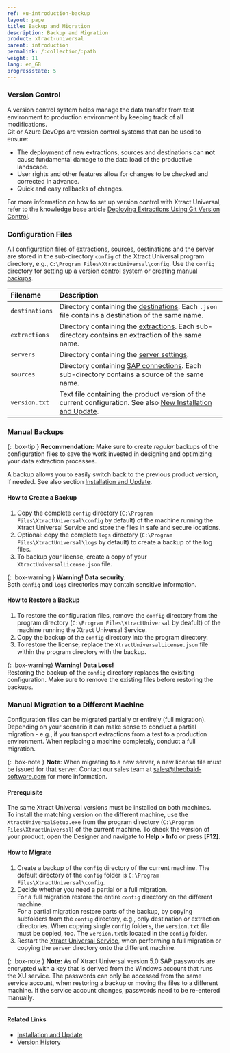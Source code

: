 ```yaml
---
ref: xu-introduction-backup
layout: page
title: Backup and Migration
description: Backup and Migration
product: xtract-universal
parent: introduction
permalink: /:collection/:path
weight: 11
lang: en_GB
progressstate: 5
---
```


<!-- TOOD Better structure needed for explaining versions, backward compatibility, etc. -->

### Version Control

A version control system helps manage the data transfer from test environment to production environment by keeping track of all modifications. <br>
Git or Azure DevOps are version control systems that can be used to ensure:
- The deployment of new extractions, sources and destinations can **not** cause fundamental damage to the data load of the productive landscape.
- User rights and other features allow for changes to be checked and corrected in advance.
- Quick and easy rollbacks of changes.

For more information on how to set up version control with Xtract Universal, refer to the knowledge base article [Deploying Extractions Using Git Version Control](https://kb.theobald-software.com/xtract-universal/deploying-extractions-using-Git-version-control).

### Configuration Files
All configuration files of extractions, sources, destinations and the server are stored in the sub-directory `config` of the Xtract Universal program directory, e.g., `C:\Program Files\XtractUniversal\config`.
Use the `config` directory for setting up a [version control](#version-control) system or creating [manual backups](#manual-backups).

|Filename      | Description                                                                                                                                                  |
|:-------------|:-------------------------------------------------------------------------------------------------------------------------------------------------------------|
|`destinations`|Directory containing the [destinations](../destinations). Each `.json` file contains a destination of the same name.                                       |
|`extractions` |Directory containing the [extractions](../getting-started/define-a-table-extraction). Each sub-directory contains an extraction of the same name.          |
|`servers`      |Directory containing the [server settings](../server/server-settings).                                                                                        |
|`sources`     |Directory containing [SAP connections](../introduction/sap-connection). Each sub-directory contains a source of the same name.                                              |
|`version.txt` |Text file containing the product version of the current configuration. See also [New Installation and Update](../introduction/installation-and-update#new-installation-and-update).|

### Manual Backups

{: .box-tip }
**Recommendation:** Make sure to create *regular* backups of the configuration files to save the work invested in designing and optimizing your data extraction processes.

A backup allows you to easily switch back to the previous product version, if needed. See also section [Installation and Update](../introduction/installation-and-update).

#### How to Create a Backup
1. Copy the complete `config` directory (`C:\Program Files\XtractUniversal\config` by default) of the machine running the Xtract Universal Service and store the files in safe and secure locations.
2. Optional: copy the complete `logs` directory (`C:\Program Files\XtractUniversal\logs` by default) to create a backup of the log files. 
3. To backup your license, create a copy of your `XtractUniversalLicense.json` file.

{: .box-warning }
**Warning! Data security**. <br>
Both `config` and `logs` directories may contain sensitive information.

#### How to Restore a Backup

1. To restore the configuration files, remove the `config` directory from the program directory (`C:\Program Files\XtractUniversal` by deafult) of the machine running the Xtract Universal Service.
2. Copy the backup of the `config` directory into the program directory.
3. To restore the license, replace the `XtractUniversalLicense.json` file within the program directory with the backup.

{: .box-warning}
**Warning! Data Loss!** <br>
Restoring the backup of the `config` directory replaces the exisiting configuration. Make sure to remove the existing files before restoring the backups.

### Manual Migration to a Different Machine
Configuration files can be migrated partially or entirely (full migration).<br>
Depending on your scenario it can make sense to conduct a partial migration - e.g., if you transport extractions from a test to a production environment.
When replacing a machine completely, conduct a full migration.

{: .box-note }
**Note**: When migrating to a new server, a new license file must be issued for that server.
Contact our sales team at [sales@theobald-software.com](mailto:sales@theobald-software.com) for more information.

#### Prerequisite 
The same Xtract Universal versions must be installed on both machines.<br>
To install the matching version on the different machine, use the `XtractUniversalSetup.exe` from the program directory (`C:\Program Files\XtractUniversal`) of the current machine.
To check the version of your product, open the Designer and navigate to **Help > Info** or press **[F12]**.

#### How to Migrate
1. Create a backup of the `config` directory of the current machine. The default directory of the `config` folder is `C:\Program Files\XtractUniversal\config`.
2. Decide whether you need a partial or a full migration. <br> 
For a full migration restore the entire `config` directory on the different machine.<br>
For a partial migration restore parts of the backup, by copying subfolders from the `config` directory, e.g., only destination or extraction directories.
When copying single `config` folders, the `version.txt` file must be copied, too. The `version.txt`is located in the `config` folder.
3. Restart the [Xtract Universal Service](../server/start-server), when performing a full migration or copying the `server` directory onto the different machine.

{: .box-note }
**Note:** As of Xtract Universal version 5.0 SAP passwords are encrypted with a key that is derived from the Windows account that runs the XU service.
The passwords can only be accessed from the same service account, when restoring a backup or moving the files to a different machine. 
If the service account changes, passwords need to be re-entered manually.

****
#### Related Links
- [Installation and Update](../introduction/installation-and-update)
- [Version History](https://kb.theobald-software.com/version-history/xtract-universal-version-history)
